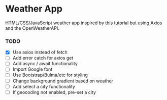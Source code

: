 # Weather App

HTML/CSS/JavaScript weather app inspired by [this](https://youtu.be/wPElVpR1rwA) tutorial but using Axios and the OpenWeatherAPI.

### TODO

- [x] Use axios instead of fetch
- [ ] Add error catch for axios get
- [ ] Add async / await functionality
- [ ] Import Google font
- [ ] Use Bootstrap/Bulma/etc for styling
- [ ] Change background gradient based on weather
- [ ] Add select a city functionality
- [ ] If geocoding not enabled, pre-set a city